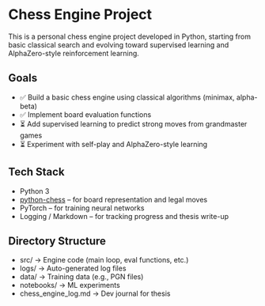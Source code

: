 # Chess Engine Project

This is a personal chess engine project developed in Python, starting from basic classical search and evolving toward supervised learning and AlphaZero-style reinforcement learning.

## Goals

- ✅ Build a basic chess engine using classical algorithms (minimax, alpha-beta)
- ✅ Implement board evaluation functions
- ⏳ Add supervised learning to predict strong moves from grandmaster games
- ⏳ Experiment with self-play and AlphaZero-style learning

## Tech Stack

- Python 3
- [python-chess](https://pypi.org/project/python-chess/) – for board representation and legal moves
- PyTorch – for training neural networks
- Logging / Markdown – for tracking progress and thesis write-up

## Directory Structure
- src/ → Engine code (main loop, eval functions, etc.)
- logs/ → Auto-generated log files
- data/ → Training data (e.g., PGN files)
- notebooks/ → ML experiments
- chess_engine_log.md → Dev journal for thesis